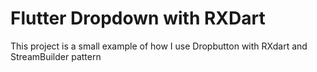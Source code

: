 # Flutter Dropdown with RXDart

This project is a small example of how I use Dropbutton with RXdart and StreamBuilder pattern